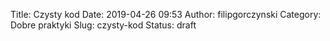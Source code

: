 Title: Czysty kod
Date: 2019-04-26 09:53
Author: filipgorczynski
Category: Dobre praktyki
Slug: czysty-kod
Status: draft


